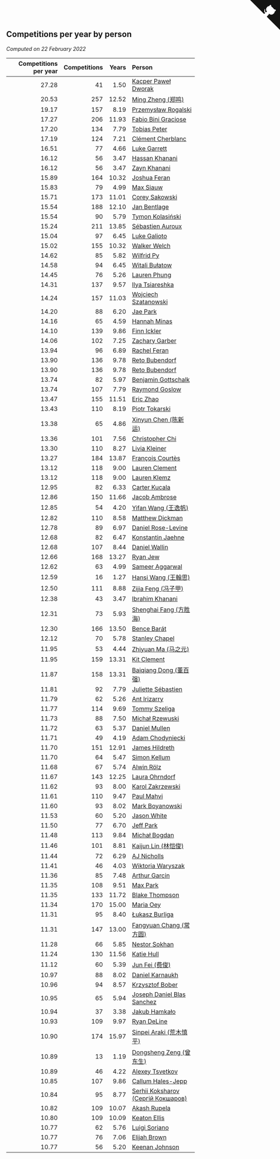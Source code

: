 ## Competitions per year by person

*Computed on 22 February 2022*

| Competitions per year | Competitions | Years | Person |
| ---: | ---: | ---: | :--- |
| 27.28 | 41 | 1.50 | [Kacper Paweł Dworak](https://www.worldcubeassociation.org/persons/2020DWOR01) |
| 20.53 | 257 | 12.52 | [Ming Zheng (郑鸣)](https://www.worldcubeassociation.org/persons/2009ZHEN11) |
| 19.17 | 157 | 8.19 | [Przemysław Rogalski](https://www.worldcubeassociation.org/persons/2013ROGA02) |
| 17.27 | 206 | 11.93 | [Fabio Bini Graciose](https://www.worldcubeassociation.org/persons/2010GRAC02) |
| 17.20 | 134 | 7.79 | [Tobias Peter](https://www.worldcubeassociation.org/persons/2014PETE03) |
| 17.19 | 124 | 7.21 | [Clément Cherblanc](https://www.worldcubeassociation.org/persons/2014CHER05) |
| 16.51 | 77 | 4.66 | [Luke Garrett](https://www.worldcubeassociation.org/persons/2017GARR05) |
| 16.12 | 56 | 3.47 | [Hassan Khanani](https://www.worldcubeassociation.org/persons/2018KHAN26) |
| 16.12 | 56 | 3.47 | [Zayn Khanani](https://www.worldcubeassociation.org/persons/2018KHAN28) |
| 15.89 | 164 | 10.32 | [Joshua Feran](https://www.worldcubeassociation.org/persons/2011FERA01) |
| 15.83 | 79 | 4.99 | [Max Siauw](https://www.worldcubeassociation.org/persons/2017SIAU02) |
| 15.71 | 173 | 11.01 | [Corey Sakowski](https://www.worldcubeassociation.org/persons/2011SAKO01) |
| 15.54 | 188 | 12.10 | [Jan Bentlage](https://www.worldcubeassociation.org/persons/2010BENT01) |
| 15.54 | 90 | 5.79 | [Tymon Kolasiński](https://www.worldcubeassociation.org/persons/2016KOLA02) |
| 15.24 | 211 | 13.85 | [Sébastien Auroux](https://www.worldcubeassociation.org/persons/2008AURO01) |
| 15.04 | 97 | 6.45 | [Luke Galioto](https://www.worldcubeassociation.org/persons/2015GALI02) |
| 15.02 | 155 | 10.32 | [Walker Welch](https://www.worldcubeassociation.org/persons/2011WELC01) |
| 14.62 | 85 | 5.82 | [Wilfrid Py](https://www.worldcubeassociation.org/persons/2016PYWI01) |
| 14.58 | 94 | 6.45 | [Witali Bułatow](https://www.worldcubeassociation.org/persons/2015BUAT01) |
| 14.45 | 76 | 5.26 | [Lauren Phung](https://www.worldcubeassociation.org/persons/2016PHUN02) |
| 14.31 | 137 | 9.57 | [Ilya Tsiareshka](https://www.worldcubeassociation.org/persons/2012TERE01) |
| 14.24 | 157 | 11.03 | [Wojciech Szatanowski](https://www.worldcubeassociation.org/persons/2011SZAT01) |
| 14.20 | 88 | 6.20 | [Jae Park](https://www.worldcubeassociation.org/persons/2015PARK24) |
| 14.16 | 65 | 4.59 | [Hannah Minas](https://www.worldcubeassociation.org/persons/2017MINA04) |
| 14.10 | 139 | 9.86 | [Finn Ickler](https://www.worldcubeassociation.org/persons/2012ICKL01) |
| 14.06 | 102 | 7.25 | [Zachary Garber](https://www.worldcubeassociation.org/persons/2014GARB01) |
| 13.94 | 96 | 6.89 | [Rachel Feran](https://www.worldcubeassociation.org/persons/2015FERA01) |
| 13.90 | 136 | 9.78 | [Reto Bubendorf](https://www.worldcubeassociation.org/persons/2012BUBE01) |
| 13.90 | 136 | 9.78 | [Reto Bubendorf](https://www.worldcubeassociation.org/persons/2012BUBE01) |
| 13.74 | 82 | 5.97 | [Benjamin Gottschalk](https://www.worldcubeassociation.org/persons/2016GOTT01) |
| 13.74 | 107 | 7.79 | [Raymond Goslow](https://www.worldcubeassociation.org/persons/2014GOSL01) |
| 13.47 | 155 | 11.51 | [Eric Zhao](https://www.worldcubeassociation.org/persons/2010ZHAO19) |
| 13.43 | 110 | 8.19 | [Piotr Tokarski](https://www.worldcubeassociation.org/persons/2013TOKA01) |
| 13.38 | 65 | 4.86 | [Xinyun Chen (陈新运)](https://www.worldcubeassociation.org/persons/2017CHEN36) |
| 13.36 | 101 | 7.56 | [Christopher Chi](https://www.worldcubeassociation.org/persons/2014CHIC01) |
| 13.30 | 110 | 8.27 | [Livia Kleiner](https://www.worldcubeassociation.org/persons/2013KLEI03) |
| 13.27 | 184 | 13.87 | [François Courtès](https://www.worldcubeassociation.org/persons/2008COUR01) |
| 13.12 | 118 | 9.00 | [Lauren Clement](https://www.worldcubeassociation.org/persons/2013KLEM01) |
| 13.12 | 118 | 9.00 | [Lauren Klemz](https://www.worldcubeassociation.org/persons/2013KLEM01) |
| 12.95 | 82 | 6.33 | [Carter Kucala](https://www.worldcubeassociation.org/persons/2015KUCA01) |
| 12.86 | 150 | 11.66 | [Jacob Ambrose](https://www.worldcubeassociation.org/persons/2010AMBR01) |
| 12.85 | 54 | 4.20 | [Yifan Wang (王逸帆)](https://www.worldcubeassociation.org/persons/2017WANY29) |
| 12.82 | 110 | 8.58 | [Matthew Dickman](https://www.worldcubeassociation.org/persons/2013DICK01) |
| 12.78 | 89 | 6.97 | [Daniel Rose-Levine](https://www.worldcubeassociation.org/persons/2015ROSE01) |
| 12.68 | 82 | 6.47 | [Konstantin Jaehne](https://www.worldcubeassociation.org/persons/2015JAEH01) |
| 12.68 | 107 | 8.44 | [Daniel Wallin](https://www.worldcubeassociation.org/persons/2013WALL03) |
| 12.66 | 168 | 13.27 | [Ryan Jew](https://www.worldcubeassociation.org/persons/2008JEWR01) |
| 12.62 | 63 | 4.99 | [Sameer Aggarwal](https://www.worldcubeassociation.org/persons/2017AGGA01) |
| 12.59 | 16 | 1.27 | [Hansi Wang (王翰思)](https://www.worldcubeassociation.org/persons/2020WANG19) |
| 12.50 | 111 | 8.88 | [Zijia Feng (冯子甲)](https://www.worldcubeassociation.org/persons/2013FENG02) |
| 12.38 | 43 | 3.47 | [Ibrahim Khanani](https://www.worldcubeassociation.org/persons/2018KHAN27) |
| 12.31 | 73 | 5.93 | [Shenghai Fang (方胜海)](https://www.worldcubeassociation.org/persons/2016FANG01) |
| 12.30 | 166 | 13.50 | [Bence Barát](https://www.worldcubeassociation.org/persons/2008BARA01) |
| 12.12 | 70 | 5.78 | [Stanley Chapel](https://www.worldcubeassociation.org/persons/2016CHAP04) |
| 11.95 | 53 | 4.44 | [Zhiyuan Ma (马之元)](https://www.worldcubeassociation.org/persons/2017MAZH04) |
| 11.95 | 159 | 13.31 | [Kit Clement](https://www.worldcubeassociation.org/persons/2008CLEM01) |
| 11.87 | 158 | 13.31 | [Baiqiang Dong (董百强)](https://www.worldcubeassociation.org/persons/2008DONG06) |
| 11.81 | 92 | 7.79 | [Juliette Sébastien](https://www.worldcubeassociation.org/persons/2014SEBA01) |
| 11.79 | 62 | 5.26 | [Ant Irizarry](https://www.worldcubeassociation.org/persons/2016IRIZ02) |
| 11.77 | 114 | 9.69 | [Tommy Szeliga](https://www.worldcubeassociation.org/persons/2012SZEL01) |
| 11.73 | 88 | 7.50 | [Michał Rzewuski](https://www.worldcubeassociation.org/persons/2014RZEW01) |
| 11.72 | 63 | 5.37 | [Daniel Mullen](https://www.worldcubeassociation.org/persons/2016MULL04) |
| 11.71 | 49 | 4.19 | [Adam Chodyniecki](https://www.worldcubeassociation.org/persons/2017CHOD02) |
| 11.70 | 151 | 12.91 | [James Hildreth](https://www.worldcubeassociation.org/persons/2009HILD01) |
| 11.70 | 64 | 5.47 | [Simon Kellum](https://www.worldcubeassociation.org/persons/2016KELL12) |
| 11.68 | 67 | 5.74 | [Alwin Rölz](https://www.worldcubeassociation.org/persons/2016ROLZ01) |
| 11.67 | 143 | 12.25 | [Laura Ohrndorf](https://www.worldcubeassociation.org/persons/2009OHRN01) |
| 11.62 | 93 | 8.00 | [Karol Zakrzewski](https://www.worldcubeassociation.org/persons/2014ZAKR01) |
| 11.61 | 110 | 9.47 | [Paul Mahvi](https://www.worldcubeassociation.org/persons/2012MAHV01) |
| 11.60 | 93 | 8.02 | [Mark Boyanowski](https://www.worldcubeassociation.org/persons/2014BOYA01) |
| 11.53 | 60 | 5.20 | [Jason White](https://www.worldcubeassociation.org/persons/2016WHIT16) |
| 11.50 | 77 | 6.70 | [Jeff Park](https://www.worldcubeassociation.org/persons/2015PARK08) |
| 11.48 | 113 | 9.84 | [Michał Bogdan](https://www.worldcubeassociation.org/persons/2012BOGD01) |
| 11.46 | 101 | 8.81 | [Kaijun Lin (林恺俊)](https://www.worldcubeassociation.org/persons/2013LINK01) |
| 11.44 | 72 | 6.29 | [AJ Nicholls](https://www.worldcubeassociation.org/persons/2015NICH04) |
| 11.41 | 46 | 4.03 | [Wiktoria Waryszak](https://www.worldcubeassociation.org/persons/2018WARY01) |
| 11.36 | 85 | 7.48 | [Arthur Garcin](https://www.worldcubeassociation.org/persons/2014GARC27) |
| 11.35 | 108 | 9.51 | [Max Park](https://www.worldcubeassociation.org/persons/2012PARK03) |
| 11.35 | 133 | 11.72 | [Blake Thompson](https://www.worldcubeassociation.org/persons/2010THOM03) |
| 11.34 | 170 | 15.00 | [Maria Oey](https://www.worldcubeassociation.org/persons/2007OEYM01) |
| 11.31 | 95 | 8.40 | [Łukasz Burliga](https://www.worldcubeassociation.org/persons/2013BURL01) |
| 11.31 | 147 | 13.00 | [Fangyuan Chang (常方圆)](https://www.worldcubeassociation.org/persons/2009CHAN04) |
| 11.28 | 66 | 5.85 | [Nestor Sokhan](https://www.worldcubeassociation.org/persons/2016SOKH01) |
| 11.24 | 130 | 11.56 | [Katie Hull](https://www.worldcubeassociation.org/persons/2010HULL01) |
| 11.12 | 60 | 5.39 | [Jun Fei (费俊)](https://www.worldcubeassociation.org/persons/2016FEIJ02) |
| 10.97 | 88 | 8.02 | [Daniel Karnaukh](https://www.worldcubeassociation.org/persons/2014KARN02) |
| 10.96 | 94 | 8.57 | [Krzysztof Bober](https://www.worldcubeassociation.org/persons/2013BOBE01) |
| 10.95 | 65 | 5.94 | [Joseph Daniel Blas Sanchez](https://www.worldcubeassociation.org/persons/2016SANC08) |
| 10.94 | 37 | 3.38 | [Jakub Hamkało](https://www.worldcubeassociation.org/persons/2018HAMK01) |
| 10.93 | 109 | 9.97 | [Ryan DeLine](https://www.worldcubeassociation.org/persons/2012DELI01) |
| 10.90 | 174 | 15.97 | [Sinpei Araki (荒木慎平)](https://www.worldcubeassociation.org/persons/2006ARAK01) |
| 10.89 | 13 | 1.19 | [Dongsheng Zeng (曾东生)](https://www.worldcubeassociation.org/persons/2020ZENG03) |
| 10.89 | 46 | 4.22 | [Alexey Tsvetkov](https://www.worldcubeassociation.org/persons/2017TSVE02) |
| 10.85 | 107 | 9.86 | [Callum Hales-Jepp](https://www.worldcubeassociation.org/persons/2012HALE01) |
| 10.84 | 95 | 8.77 | [Serhii Koksharov (Сергій Кокшаров)](https://www.worldcubeassociation.org/persons/2013KOKS01) |
| 10.82 | 109 | 10.07 | [Akash Rupela](https://www.worldcubeassociation.org/persons/2012RUPE01) |
| 10.80 | 109 | 10.09 | [Keaton Ellis](https://www.worldcubeassociation.org/persons/2012ELLI01) |
| 10.77 | 62 | 5.76 | [Luigi Soriano](https://www.worldcubeassociation.org/persons/2016SORI04) |
| 10.77 | 76 | 7.06 | [Elijah Brown](https://www.worldcubeassociation.org/persons/2015BROW03) |
| 10.77 | 56 | 5.20 | [Keenan Johnson](https://www.worldcubeassociation.org/persons/2016JOHN30) |


<a href="https://github.com/jonatanklosko/wca_statistics" class="github-corner" aria-label="View source on Github"><svg width="80" height="80" viewBox="0 0 250 250" style="fill:#151513; color:#fff; position: absolute; top: 0; border: 0; right: 0;" aria-hidden="true"><path d="M0,0 L115,115 L130,115 L142,142 L250,250 L250,0 Z"></path><path d="M128.3,109.0 C113.8,99.7 119.0,89.6 119.0,89.6 C122.0,82.7 120.5,78.6 120.5,78.6 C119.2,72.0 123.4,76.3 123.4,76.3 C127.3,80.9 125.5,87.3 125.5,87.3 C122.9,97.6 130.6,101.9 134.4,103.2" fill="currentColor" style="transform-origin: 130px 106px;" class="octo-arm"></path><path d="M115.0,115.0 C114.9,115.1 118.7,116.5 119.8,115.4 L133.7,101.6 C136.9,99.2 139.9,98.4 142.2,98.6 C133.8,88.0 127.5,74.4 143.8,58.0 C148.5,53.4 154.0,51.2 159.7,51.0 C160.3,49.4 163.2,43.6 171.4,40.1 C171.4,40.1 176.1,42.5 178.8,56.2 C183.1,58.6 187.2,61.8 190.9,65.4 C194.5,69.0 197.7,73.2 200.1,77.6 C213.8,80.2 216.3,84.9 216.3,84.9 C212.7,93.1 206.9,96.0 205.4,96.6 C205.1,102.4 203.0,107.8 198.3,112.5 C181.9,128.9 168.3,122.5 157.7,114.1 C157.9,116.9 156.7,120.9 152.7,124.9 L141.0,136.5 C139.8,137.7 141.6,141.9 141.8,141.8 Z" fill="currentColor" class="octo-body"></path></svg></a><style>.github-corner:hover .octo-arm{animation:octocat-wave 560ms ease-in-out}@keyframes octocat-wave{0%,100%{transform:rotate(0)}20%,60%{transform:rotate(-25deg)}40%,80%{transform:rotate(10deg)}}@media (max-width:500px){.github-corner:hover .octo-arm{animation:none}.github-corner .octo-arm{animation:octocat-wave 560ms ease-in-out}}</style>
